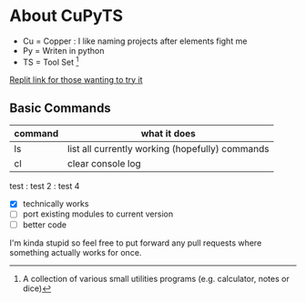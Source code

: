 # About CuPyTS
- Cu = Copper : I like naming projects after elements fight me
- Py = Writen in python
- TS = Tool Set [^1]

[Replit link for those wanting to try it](https://replit.com/@TitanP0wered/CuPyTS)

## Basic Commands
| command | what it does |
| -- | -- |
| ls | list all currently working (hopefully) commands
| cl | clear console log |

test
: test 2
: test 4
- [x] technically works
- [ ] port existing modules to current version
- [ ] better code

I'm kinda stupid so feel free to put forward
any pull requests where something actually works for once.

[^1]: A collection of various small utilities programs (e.g. calculator, notes or dice)
